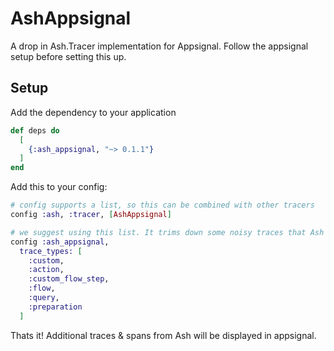 # AshAppsignal

A drop in Ash.Tracer implementation for Appsignal. Follow the appsignal setup
before setting this up.

## Setup

Add the dependency to your application

```elixir
def deps do
  [
    {:ash_appsignal, "~> 0.1.1"}
  ]
end
```

Add this to your config:

```elixir
# config supports a list, so this can be combined with other tracers
config :ash, :tracer, [AshAppsignal]

# we suggest using this list. It trims down some noisy traces that Ash emits
config :ash_appsignal,
  trace_types: [
    :custom,
    :action,
    :custom_flow_step,
    :flow,
    :query,
    :preparation
  ]
```

Thats it! Additional traces & spans from Ash will be displayed in appsignal.
